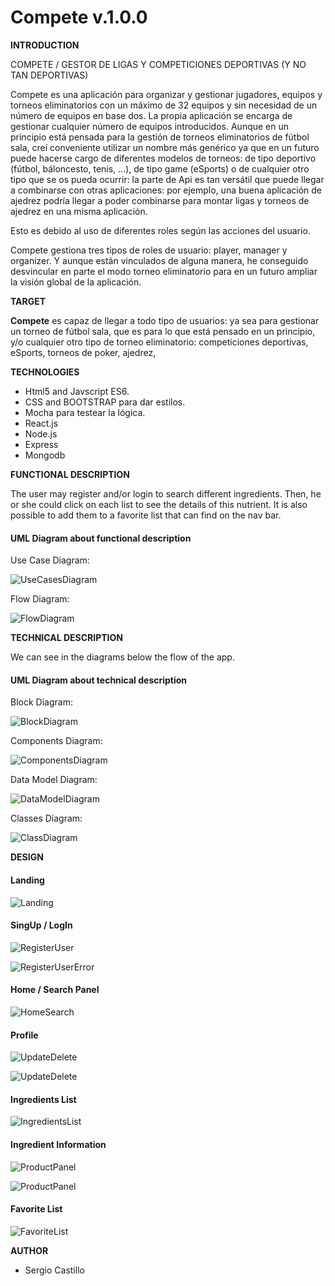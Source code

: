 # Compete v.1.0.0

**INTRODUCTION**

COMPETE / GESTOR DE LIGAS Y COMPETICIONES DEPORTIVAS (Y NO TAN DEPORTIVAS)

Compete es una aplicación para organizar y gestionar jugadores, equipos y torneos eliminatorios con un máximo de 32 equipos y sin necesidad de un número de equipos en base dos. La propia aplicación se encarga de gestionar cualquier número de equipos introducidos. 
Aunque en un principio está pensada para la gestión de torneos eliminatorios de fútbol sala, creí conveniente utilizar un nombre más genérico ya que en un futuro puede hacerse cargo de diferentes modelos de torneos: de tipo deportivo (fútbol, báloncesto, tenis, ...), de tipo game (eSports) o de cualquier otro tipo que se os pueda ocurrir: la parte de Api es tan versátil que puede llegar a combinarse con otras aplicaciones: por ejemplo, una buena aplicación de ajedrez podría llegar a poder combinarse para montar ligas y torneos de ajedrez en una misma aplicación. 

Esto es debido al uso de diferentes roles según las acciones del usuario.

Compete gestiona tres tipos de roles de usuario: player, manager y organizer. Y aunque están vinculados de alguna manera, he conseguido desvincular en parte el modo torneo eliminatorio para en un futuro ampliar la visión global de la aplicación. 


**TARGET** 

**Compete** es capaz de llegar a todo tipo de usuarios: ya sea para gestionar un torneo de fútbol sala, que es para lo que está pensado en un principio, y/o cualquier otro tipo de torneo eliminatorio: competiciones deportivas, eSports, torneos de poker, ajedrez, 

**TECHNOLOGIES**

- Html5 and Javscript ES6. 
- CSS and BOOTSTRAP para dar estilos.
- Mocha para testear la lógica.
- React.js
- Node.js
- Express
- Mongodb


**FUNCTIONAL DESCRIPTION**

The user may register and/or login to search different ingredients. Then, he or she could click on each list to see the details of this nutrient. It is also possible to add them to a favorite list that can find on the nav bar.

#### UML Diagram about functional description

Use Case Diagram:

![UseCasesDiagram](images/usecasesdiagram.png)

Flow Diagram:

![FlowDiagram](images/flowdiagram.png)


**TECHNICAL DESCRIPTION**

We can see in the diagrams below the flow of the app.


#### UML Diagram about technical description

Block Diagram:

![BlockDiagram](images/blockdiagram.png)

Components Diagram:

![ComponentsDiagram](images/componentsdiagram.png)

Data Model Diagram:

![DataModelDiagram](images/datamodeldiagram.png)

Classes Diagram:

![ClassDiagram](images/classdiagram.png)

**DESIGN**

#### Landing

![Landing](design/landing.png)

#### SingUp / LogIn

![RegisterUser](design/signup_login.png)

![RegisterUserError](design/signup_login_error.png)

#### Home / Search Panel

![HomeSearch](design/home_search.png)

#### Profile

![UpdateDelete](design/update_delete.png)

![UpdateDelete](design/update_delete_error.png)

#### Ingredients List

![IngredientsList](design/ingredients_list.png)

#### Ingredient Information

![ProductPanel](design/product_panel.png)

![ProductPanel](design/product_panel_like.png)

#### Favorite List

![FavoriteList](design/favorite_list.png)


**AUTHOR**

- Sergio Castillo

